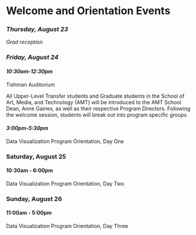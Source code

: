 # Welcome and Orientation Events

### *Thursday, August 23*

*Grad reception*  

### *Friday, August 24*
#### *10:30am-12:30pm*

Tishman Auditorium

All Upper-Level Transfer students and Graduate students in the School of Art, Media, and Technology (AMT) will be introduced to the AMT School Dean, Anne Gaines, as well as their respective Program Directors. Following the welcome session, students will break out into program specific groups.

#### *3:00pm-5:30pm*

Data Visualization Program Orientation, Day One

### Saturday, August 25

#### 10:30am - 6:00pm
Data Visualization Program Orientation, Day Two  

### Sunday, August 26

#### 11:00am - 5:00pm

Data Visualization Program Orientation, Day Three  
